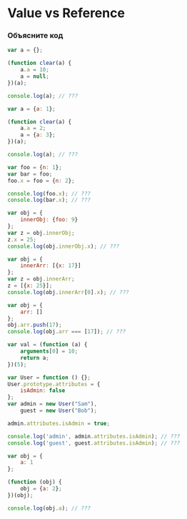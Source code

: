# Value vs Reference

### Объясните код

```javascript
var а = {};

(function clear(a) {
    a.a = 10;
    a = null;
})(a);

console.log(a); // ???
```

```javascript
var а = {a: 1};

(function clear(a) {
    a.a = 2;
    a = {a: 3};
})(a);

console.log(a); // ???
```

```javascript
var foo = {n: 1};
var bar = foo;
foo.x = foo = {n: 2};

console.log(foo.x); // ???
console.log(bar.x); // ???
```

```javascript
var obj = {
    innerObj: {foo: 9}
};
var z = obj.innerObj;
z.x = 25;
console.log(obj.innerObj.x); // ???
```

```javascript
var obj = {
    innerArr: [{x: 17}]
};
var z = obj.innerArr;
z = [{x: 25}];
console.log(obj.innerArr[0].x); // ???
```

```javascript
var obj = {
    arr: []
};
obj.arr.push(17);
console.log(obj.arr === [17]); // ???
```

```javascript
var val = (function (a) {
    arguments[0] = 10;
    return a;
})(5);
```

```javascript
var User = function () {};
User.prototype.attributes = {
    isAdmin: false
};
var admin = new User("Sam"),
    guest = new User("Bob");

admin.attributes.isAdmin = true;

console.log('admin', admin.attributes.isAdmin); // ???
console.log('guest', guest.attributes.isAdmin); // ???
```

```javascript
var obj = {
    a: 1
};

(function (obj) {
    obj = {a: 2};
})(obj);

console.log(obj.a); // ???
```

